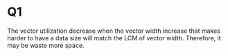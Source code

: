 # Q1
The vector utilization decrease when the vector width increase that makes harder to have a data size will match the LCM of vector width. Therefore, it may be waste more space.